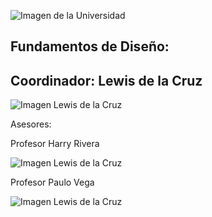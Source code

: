 ﻿![Imagen de la Universidad](https://github.com/sebastianfranco1342/FundamentosdeDisenoGrupo6/blob/main/Carpetas/Im%C3%A1genes/LogoUPCH.jpg?raw=true)

## Fundamentos de Diseño:


## Coordinador: Lewis de la Cruz
![Imagen Lewis de la Cruz](https://github.com/sebastianfranco1342/FundamentosdeDisenoGrupo6/blob/main/Carpetas/Im%C3%A1genes/ProfesorLewisdelaCruz.jpeg?raw=true)

Asesores:

Profesor Harry Rivera


![Imagen Lewis de la Cruz](https://github.com/sebastianfranco1342/FundamentosdeDisenoGrupo6/blob/main/Carpetas/Im%C3%A1genes/ProfesorHarryRivera.png?raw=true)

Profesor Paulo Vega


![Imagen Lewis de la Cruz](https://github.com/sebastianfranco1342/FundamentosdeDisenoGrupo6/blob/main/Carpetas/Im%C3%A1genes/ProfesorPauloVega.jpg?raw=true)

